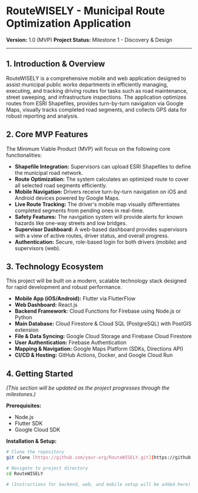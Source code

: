 # RouteWISELY - Municipal Route Optimization Application

**Version:** 1.0 (MVP)
**Project Status:** Milestone 1 - Discovery & Design

---

## 1. Introduction & Overview

RouteWISELY is a comprehensive mobile and web application designed to assist municipal public works departments in efficiently managing, executing, and tracking driving routes for tasks such as road maintenance, street sweeping, and infrastructure inspections. The application optimizes routes from ESRI Shapefiles, provides turn-by-turn navigation via Google Maps, visually tracks completed road segments, and collects GPS data for robust reporting and analysis.

## 2. Core MVP Features

The Minimum Viable Product (MVP) will focus on the following core functionalities:

* **Shapefile Integration:** Supervisors can upload ESRI Shapefiles to define the municipal road network.
* **Route Optimization:** The system calculates an optimized route to cover all selected road segments efficiently.
* **Mobile Navigation:** Drivers receive turn-by-turn navigation on iOS and Android devices powered by Google Maps.
* **Live Route Tracking:** The driver's mobile map visually differentiates completed segments from pending ones in real-time.
* **Safety Features:** The navigation system will provide alerts for known hazards like one-way streets and low bridges.
* **Supervisor Dashboard:** A web-based dashboard provides supervisors with a view of active routes, driver status, and overall progress.
* **Authentication:** Secure, role-based login for both drivers (mobile) and supervisors (web).

## 3. Technology Ecosystem

This project will be built on a modern, scalable technology stack designed for rapid development and robust performance.

* **Mobile App (iOS/Android):** Flutter via FlutterFlow
* **Web Dashboard:** React.js
* **Backend Framework:** Cloud Functions for Firebase using Node.js or Python
* **Main Database:** Cloud Firestore & Cloud SQL (PostgreSQL) with PostGIS extension
* **File & Data Syncing:** Google Cloud Storage and Firebase Cloud Firestore
* **User Authentication:** Firebase Authentication
* **Mapping & Navigation:** Google Maps Platform (SDKs, Directions API)
* **CI/CD & Hosting:** GitHub Actions, Docker, and Google Cloud Run

## 4. Getting Started

*(This section will be updated as the project progresses through the milestones.)*

**Prerequisites:**
* Node.js
* Flutter SDK
* Google Cloud SDK

**Installation & Setup:**

```bash
# Clone the repository
git clone [https://github.com/your-org/RouteWISELY.git](https://github.com/your-org/RouteWISELY.git)

# Navigate to project directory
cd RouteWISELY

# (Instructions for backend, web, and mobile setup will be added here)
